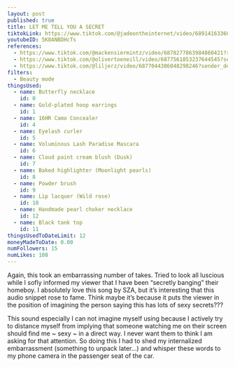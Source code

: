 ```yaml
---
layout: post
published: true
title: LET ME TELL YOU A SECRET
tiktokLink: https://www.tiktok.com/@jadeontheinternet/video/6891416336027684102?sender_device=pc&sender_web_id=6891999718790268421&is_from_webapp=1
youtubeID: 5K8ANBDHcTs
references:
  - https://www.tiktok.com/@mackensiermintz/video/6878277863984860421?sender_device=pc&sender_web_id=6891999718790268421&is_from_webapp=1
  - https://www.tiktok.com/@olivertoeneill/video/6877561853237644545?sender_device=pc&sender_web_id=6891999718790268421&is_from_webapp=1
  - https://www.tiktok.com/@liljerz/video/6877044386048298246?sender_device=pc&sender_web_id=6891999718790268421&is_from_webapp=1
filters:
  - Beauty mode
thingsUsed:
  - name: Butterfly necklace
    id: 0
  - name: Gold-plated hoop earrings
    id: 1
  - name: 16HR Camo Concealer
    id: 4
  - name: Eyelash curler
    id: 5
  - name: Voluminous Lash Paradise Mascara
    id: 6
  - name: Cloud paint cream blush (Dusk)
    id: 7
  - name: Baked highlighter (Moonlight pearls)
    id: 8
  - name: Powder brush
    id: 9
  - name: Lip lacquer (Wild rose)
    id: 10
  - name: Handmade pearl choker necklace
    id: 12
  - name: Black tank top
    id: 11
thingsUsedToDateLimit: 12
moneyMadeToDate: 0.00
numFollowers: 15
numLikes: 108
---
```


Again, this took an embarrassing number of takes. Tried to look all luscious while I sofly informed my viewer that I have been “secretly banging” their homeboy. I absolutely love this song by SZA, but it’s interesting that this audio snippet rose to fame. Think maybe it’s because it puts the viewer in the position of imagining the person saying this has lots of sexy secrets???

This sound especially I can not imagine myself using because I actively try to distance myself from implying that someone watching me on their screen should find me ~ sexy ~ in a direct way. I never want them to think I am asking for that attention. So doing this I had to shed my internalized embarrassment (something to unpack later...) and whisper these words to my phone camera in the passenger seat of the car.
